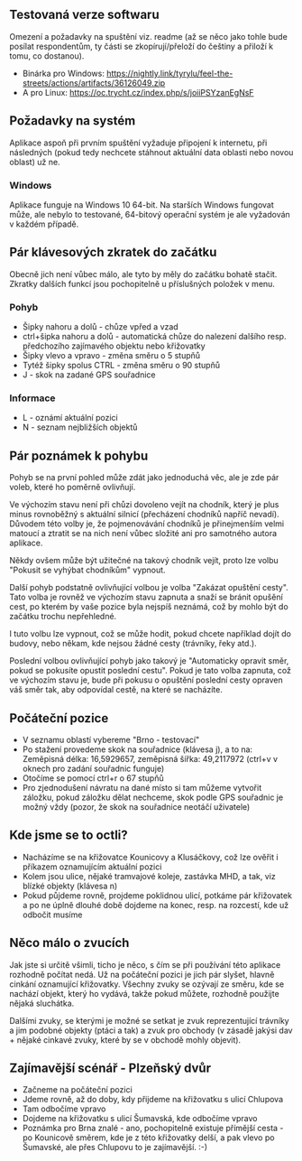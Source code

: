 ## Testovaná verze softwaru
Omezení a požadavky na spuštění viz. readme (až se něco jako tohle bude posílat respondentům, ty části se zkopírují/přeloží do češtiny a přiloží k tomu, co dostanou).
* Binárka pro Windows: https://nightly.link/tyrylu/feel-the-streets/actions/artifacts/36126049.zip
* A pro Linux: https://oc.trycht.cz/index.php/s/joiiPSYzanEgNsF
## Požadavky na systém
Aplikace aspoň při prvním spuštění vyžaduje připojení k internetu, při následných (pokud tedy nechcete stáhnout aktuální data oblasti nebo novou oblast) už ne.
### Windows
Aplikace funguje na Windows 10 64-bit. Na starších Windows fungovat může, ale nebylo to testované, 64-bitový operační systém je ale vyžadován v každém případě.


## Pár klávesových zkratek do začátku
Obecně jich není vůbec málo, ale tyto by měly do začátku bohatě stačit. Zkratky dalších funkcí jsou pochopitelně u příslušných položek v menu.
### Pohyb
* Šipky nahoru a dolů - chůze vpřed a vzad
* ctrl+šipka nahoru a dolů - automatická chůze do nalezení dalšího resp. předchozího zajímavého objektu nebo křižovatky
* Šipky vlevo a vpravo - změna směru o 5 stupňů
* Tytéž šipky spolus CTRL - změna směru o 90 stupňů
* J - skok na zadané GPS souřadnice
### Informace
* L - oznámí aktuální pozici
* N - seznam nejbližších objektů
## Pár poznámek k pohybu
Pohyb se na první pohled může zdát jako jednoduchá věc, ale je zde pár voleb, které ho poměrně ovlivňují.

Ve výchozím stavu není při chůzi dovoleno vejít na chodník, který je plus minus rovnoběžný s aktuální silnicí (přecházení chodníků napříč nevadí). Důvodem této volby je, že pojmenovávání chodníků je přinejmenším velmi matoucí a ztratit se na nich není vůbec složité ani pro samotného autora aplikace.

Někdy ovšem může být užitečné na takový chodník vejít, proto lze volbu "Pokusit se vyhýbat chodníkům" vypnout.

Další pohyb podstatně ovlivňující volbou je volba "Zakázat opuštění cesty". Tato volba je rovněž ve výchozím stavu zapnuta a snaží se bránit opušění cest, po kterém by vaše pozice byla nejspíš neznámá, což by mohlo být do začátku trochu nepřehledné.

I tuto volbu lze vypnout, což se může hodit, pokud chcete například dojít do budovy, nebo někam, kde nejsou žádné cesty (trávníky, řeky atd.).

Poslední volbou ovlivňující pohyb jako takový je "Automaticky opravit směr, pokud se pokusíte opustit poslední cestu". Pokud je tato volba zapnuta, což ve výchozím stavu je, bude při pokusu o opuštění poslední cesty opraven váš směr tak, aby odpovídal cestě, na které se nacházíte.
## Počáteční pozice
* V seznamu oblastí vybereme "Brno - testovací"
* Po stažení provedeme skok na souřadnice (klávesa j), a to na: Zeměpisná délka: 16,5929657, zeměpisná šířka: 49,2117972 (ctrl+v v oknech pro zadání souřadnic funguje)
* Otočíme se pomocí ctrl+r o 67 stupňů
* Pro zjednodušení návratu na dané místo si tam můžeme vytvořit záložku, pokud záložku dělat nechceme, skok podle GPS souřadnic je možný vždy (pozor, že skok na souřadnice neotáčí uživatele)
## Kde jsme se to octli?
* Nacházíme se na křižovatce Kounicovy a Klusáčkovy, což lze ověřit i příkazem oznamujícím aktuální pozici
* Kolem jsou ulice, nějaké tramvajové koleje, zastávka MHD, a tak, viz blízké objekty (klávesa n)
* Pokud půjdeme rovně, projdeme poklidnou ulicí, potkáme pár křižovatek a po ne úplně dlouhé době dojdeme na konec, resp. na rozcestí, kde už odbočit musíme
## Něco málo o zvucích
Jak jste si určitě všimli, ticho je něco, s čím se při používání této aplikace rozhodně počítat nedá. Už na počáteční pozici je jich pár slyšet, hlavně cinkání oznamující křižovatky. Všechny zvuky se ozývají ze směru, kde se nachází objekt, který ho vydává, takže pokud můžete, rozhodně použijte nějaká sluchátka.

Dalšími zvuky, se kterými je možné se setkat je zvuk reprezentující trávníky a jim podobné objekty (ptáci a tak) a zvuk pro obchody (v zásadě jakýsi dav + nějaké cinkavé zvuky, které by se v obchodě mohly objevit).
## Zajímavější scénář - Plzeňský dvůr
* Začneme na počáteční pozici
* Jdeme rovně, až do doby, kdy přijdeme na křižovatku s ulicí Chlupova
* Tam odbočíme vpravo
* Dojdeme na křižovatku s ulicí Šumavská, kde odbočíme vpravo
* Poznámka pro Brna znalé - ano, pochopitelně existuje přímější cesta - po Kounicově směrem, kde je z této křižovatky delší, a pak vlevo po Šumavské, ale přes Chlupovu to je zajímavější. :-)